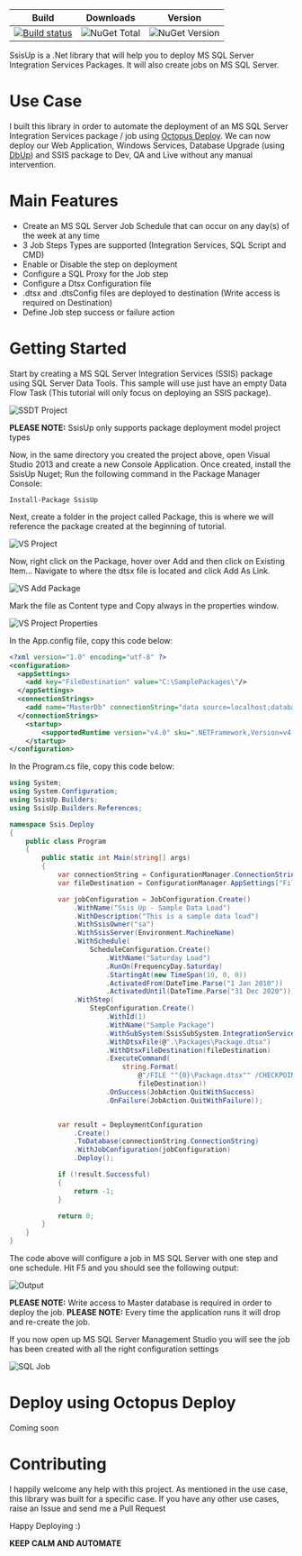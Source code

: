 | Build | Downloads | Version |
|-------|-----------|---------|
| [![Build status](https://ci.appveyor.com/api/projects/status/wpk6usmw3welkac8?svg=true)](https://ci.appveyor.com/project/jsm85/ssisup) | ![NuGet Total](https://img.shields.io/nuget/dt/SsisUp.svg) | ![NuGet Version](https://img.shields.io/nuget/v/SsisUp.svg) |


SsisUp is a .Net library that will help you to deploy MS SQL Server Integration Services Packages. It will also create jobs on MS SQL Server.

# Use Case

I built this library in order to automate the deployment of an MS SQL Server Integration Services package / job using [Octopus Deploy](http://octopusdeploy.com/). We can now deploy our Web Application, Windows Services, Database Upgrade (using [DbUp](http://dbup.github.io/)) and SSIS package to Dev, QA and Live without any manual intervention.    

# Main Features

* Create an MS SQL Server Job Schedule that can occur on any day(s) of the week at any time 
* 3 Job Steps Types are supported (Integration Services, SQL Script and CMD)
* Enable or Disable the step on deployment
* Configure a SQL Proxy for the Job step
* Configure a Dtsx Configuration file
* .dtsx and .dtsConfig files are deployed to destination (Write access is required on Destination)
* Define Job step success or failure action


# Getting Started

Start by creating a MS SQL Server Integration Services (SSIS) package using SQL Server Data Tools. This sample will use just have an empty Data Flow Task (This tutorial will only focus on deploying an SSIS package).

![SSDT Project](./assets/README_Images/SSDT_Project.png)

**PLEASE NOTE:** SsisUp only supports package deployment model project types

Now, in the same directory you created the project above, open Visual Studio 2013 and create a new Console Application. Once created, install the SsisUp Nuget; Run the following command in the Package Manager Console:

`Install-Package SsisUp`

Next, create a folder in the project called Package, this is where we will reference the package created at the beginning of tutorial.

![VS Project](./assets/README_Images/VS_Project.PNG)

Now, right click on the Package, hover over Add and then click on Existing Item… Navigate to where the dtsx file is located and click Add As Link.

![VS Add Package](./assets/README_Images/VS_Add_Package.PNG)

Mark the file as Content type and Copy always in the properties window.

![VS Project Properties](./assets/README_Images/VS_Project_Properties.PNG)

In the App.config file, copy this code below:

``` xml
<?xml version="1.0" encoding="utf-8" ?>
<configuration>
  <appSettings>
    <add key="FileDestination" value="C:\SamplePackages\"/>
  </appSettings>
  <connectionStrings>
    <add name="MasterDb" connectionString="data source=localhost;database=Master;Integrated Security=true;"/>
  </connectionStrings>
    <startup> 
        <supportedRuntime version="v4.0" sku=".NETFramework,Version=v4.5" />
    </startup>
</configuration>
```

In the Program.cs file, copy this code below:

``` csharp
using System;
using System.Configuration;
using SsisUp.Builders;
using SsisUp.Builders.References;

namespace Ssis.Deploy
{
    public class Program
    {
        public static int Main(string[] args)
        {
            var connectionString = ConfigurationManager.ConnectionStrings["MasterDb"];
            var fileDestination = ConfigurationManager.AppSettings["FileDestination"];

            var jobConfiguration = JobConfiguration.Create()
                .WithName("Ssis Up - Sample Data Load")
                .WithDescription("This is a sample data load")
                .WithSsisOwner("sa")
                .WithSsisServer(Environment.MachineName)
                .WithSchedule(
                    ScheduleConfiguration.Create()
                        .WithName("Saturday Load")
                        .RunOn(FrequencyDay.Saturday)
                        .StartingAt(new TimeSpan(10, 0, 0))
                        .ActivatedFrom(DateTime.Parse("1 Jan 2010"))
                        .ActivatedUntil(DateTime.Parse("31 Dec 2020")))
                .WithStep(
                    StepConfiguration.Create()
                        .WithId(1)
                        .WithName("Sample Package")
                        .WithSubSystem(SsisSubSystem.IntegrationServices)
                        .WithDtsxFile(@".\Packages\Package.dtsx")
                        .WithDtsxFileDestination(fileDestination)
                        .ExecuteCommand(
                            string.Format(
                                @"/FILE ""{0}\Package.dtsx"" /CHECKPOINTING OFF /REPORTING E /X86",
                                fileDestination))
                        .OnSuccess(JobAction.QuitWithSuccess)
                        .OnFailure(JobAction.QuitWithFailure));


            var result = DeploymentConfiguration
                .Create()
                .ToDatabase(connectionString.ConnectionString)
                .WithJobConfiguration(jobConfiguration)
                .Deploy();

            if (!result.Successful)
            {
                return -1;
            }

            return 0;
        }
    }
}

```

The code above will configure a job in MS SQL Server with one step and one schedule. Hit F5 and you should see the following output:

![Output](./assets/README_Images/Output.PNG)

**PLEASE NOTE:** Write access to Master database is required in order to deploy the job.
**PLEASE NOTE:** Every time the application runs it will drop and re-create the job.

If you now open up MS SQL Server Management Studio you will see the job has been created with all the right configuration settings

![SQL Job](./assets/README_Images/SQL_Job.PNG)

# Deploy using Octopus Deploy

Coming soon

# Contributing

I happily welcome any help with this project. As mentioned in the use case, this library was built for a specific case. If you have any other use cases, raise an Issue and send me a Pull Request

Happy Deploying :)

**KEEP CALM AND AUTOMATE**
